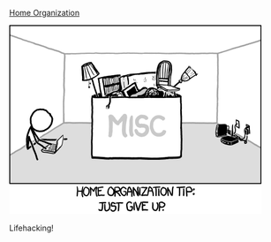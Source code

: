 [Home Organization](https://xkcd.com/1077)

![Home Organization](./random_comic.png)

Lifehacking!

